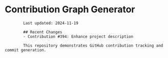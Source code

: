 # Contribution Graph Generator
            
            Last updated: 2024-11-19
            
            ## Recent Changes
            - Contribution #394: Enhance project description
            
            This repository demonstrates GitHub contribution tracking and commit generation.
        